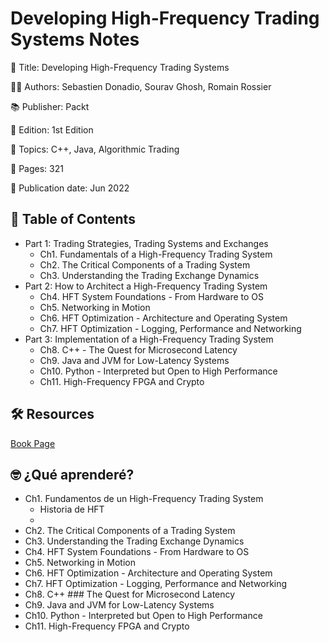 # Developing High-Frequency Trading Systems Notes

📕 Title: Developing High-Frequency Trading Systems

👨‍💻 Authors: Sebastien Donadio, Sourav Ghosh, Romain Rossier

📚 Publisher: Packt

🎯 Edition: 1st Edition

💾 Topics: C++, Java, Algorithmic Trading

📄 Pages: 321

📆 Publication date: Jun 2022

## 📝 Table of Contents

- Part 1: Trading Strategies, Trading Systems and Exchanges
  - Ch1. Fundamentals of a High-Frequency Trading System
  - Ch2. The Critical Components of a Trading System
  - Ch3. Understanding the Trading Exchange Dynamics
- Part 2: How to Architect a High-Frequency Trading System
  - Ch4. HFT System Foundations - From Hardware to OS
  - Ch5. Networking in Motion
  - Ch6. HFT Optimization - Architecture and Operating System
  - Ch7. HFT Optimization - Logging, Performance and Networking
- Part 3: Implementation of a High-Frequency Trading System
  - Ch8. C++ - The Quest for Microsecond Latency
  - Ch9. Java and JVM for Low-Latency Systems
  - Ch10. Python - Interpreted but Open to High Performance
  - Ch11. High-Frequency FPGA and Crypto

## 🛠️ Resources

[Book Page](https://www.packtpub.com/product/developing-high-frequency-trading-systems/9781803242811)


## 🤓 ¿Qué aprenderé?

- Ch1. Fundamentos de un High-Frequency Trading System
  - Historia de HFT
  - 
- Ch2. The Critical Components of a Trading System
- Ch3. Understanding the Trading Exchange Dynamics
- Ch4. HFT System Foundations - From Hardware to OS
- Ch5. Networking in Motion
- Ch6. HFT Optimization - Architecture and Operating System
- Ch7. HFT Optimization - Logging, Performance and Networking
- Ch8. C++ ### The Quest for Microsecond Latency
- Ch9. Java and JVM for Low-Latency Systems
- Ch10. Python - Interpreted but Open to High Performance
- Ch11. High-Frequency FPGA and Crypto
